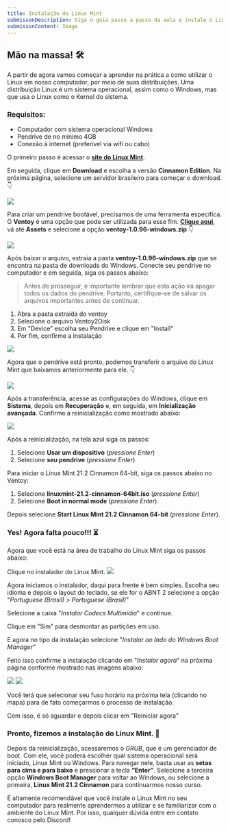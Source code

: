 ```yaml
---
title: Instalação do Linux Mint
submissonDescription: Siga o guia passo a passo da aula e instale o Linux Mint no seu computador. Tire uma foto que mostra o Linux Mint funcionando no seu computador e envie a imagem. No Discord, conte sobre como foi a sua experiência de instalação e o que você achou do Linux Mint.
submissonContent: Image
---
```

## Mão na massa! 🛠️
A partir de agora vamos começar a aprender na prática a como utilizar o Linux em nosso computador, por meio de suas distribuições. Uma distribuição Linux é um sistema operacional, assim como o Windows, mas que usa o Linux como o Kernel do sistema.

### Requisitos:
- Computador com sistema operacional Windows
- Pendrive de no mínimo 4GB
- Conexão à internet (preferível via wifi ou cabo)

O primeiro passo é acessar o [__site do Linux Mint__](https://www.linuxmint.com).

Em seguida, clique em __Download__ e escolha a versão __Cinnamon Edition__. Na próxima página, selecione um servidor brasileiro para começar o download. 👇

<!-- GIF mint-iso-download -->
![](https://menthor-content.s3.sa-east-1.amazonaws.com/b0dc0d10-6633-4555-80cc-4bdaaf58b99c)

Para criar um pendrive bootável, precisamos de uma ferramenta específica. O __Ventoy__ é uma opção que pode ser utilizada para esse fim. [__Clique aqui__](https://github.com/ventoy/Ventoy/releases/tag/v1.0.96), vá até __Assets__ e selecione a opção __ventoy-1.0.96-windows.zip__ 👇

<!-- GIF ventoy-download -->
![](https://menthor-content.s3.sa-east-1.amazonaws.com/f4efdc62-bfb8-48b0-87bc-741ea3cec894)

Após baixar o arquivo, extraia a pasta __ventoy-1.0.96-windows.zip__ que se encontra na pasta de downloads do Windows. Conecte seu pendrive no computador e em seguida, siga os passos abaixo: 

> Antes de prosseguir, é importante lembrar que esta ação irá apagar todos os dados do pendrive. Portanto, certifique-se de salvar os arquivos importantes antes de continuar.

1. Abra a pasta extraída do ventoy
2. Selecione o arquivo Ventoy2Disk
3. Em "Device" escolha seu Pendrive e clique em "Install"
4. Por fim, confirme a instalação

<!-- GIF ventoy-instalation -->
![](https://menthor-content.s3.sa-east-1.amazonaws.com/1a184d16-197a-469f-9084-732e39cfd0bb)

Agora que o pendrive está pronto, podemos transferir o arquivo do Linux Mint que baixamos anteriormente para ele. 👇

<!-- GIF iso-to-ventoy -->
![](https://menthor-content.s3.sa-east-1.amazonaws.com/15987b8c-1f73-4491-82d6-2db90ee2e44b)

Após a transferência, acesse as configurações do Windows, clique em __Sistema__, depois em __Recuperação__ e, em seguida, em __Inicialização avançada__. Confirme a reinicialização como mostrado abaixo:

<!-- GIF boot -->
![](https://menthor-content.s3.sa-east-1.amazonaws.com/5cd520b8-725b-4acb-a250-0d3a27d13c2d)

Após a reinicialização, na tela azul siga os passos:

1. Selecione __Usar um dispositivo__ (_pressione Enter_)
2. Selecione __seu pendrive__ (_pressione Enter_)

Para iniciar o Linux Mint 21.2 Cinnamon 64-bit, siga os passos abaixo no Ventoy:

1. Selecione __linuxmint-21.2-cinnamon-64bit.iso__ (_pressione Enter_)
2. Selecione __Boot in normal mode__ (_pressione Enter_).

Depois selecione __Start Linux Mint 21.2 Cinnamon 64-bit__ (_pressione Enter_).

### Yes! Agora falta pouco!!! ⏳ 

Agora que você está na área de trabalho do Linux Mint siga os passos abaixo:

Clique no instalador do Linux Mint. ![](https://menthor-content.s3.sa-east-1.amazonaws.com/a888a43a-69be-49c3-8a5d-d3c6e5aa8c43)

Agora iniciamos o instalador, daqui para frente é bem simples. Escolha seu idioma e depois o layout do teclado, se ele for o ABNT 2 selecione a opção "*Portuguese (Brasil) > Portuguese (Brasil)*"

Selecione a caixa "*Instalar Codecs Multimídia*" e continue.

Clique em "Sim" para desmontar as partições em uso.

E agora no tipo da instalação selecione "*Instalar ao lado do Windows Boot Manager*"

Feito isso confirme a instalação clicando em "*Instalar agora*" na próxima página conforme mostrado nas imagens abaixo:

![](https://menthor-content.s3.sa-east-1.amazonaws.com/ef4db91c-1a26-4c5d-ac17-7b533161ff38)
![](https://menthor-content.s3.sa-east-1.amazonaws.com/383e3d8e-d96e-4885-a3af-f09686db840b)

Você terá que selecionar seu fuso horário na próxima tela (clicando no mapa) para de fato começarmos o processo de instalação.

Com isso, é só aguardar e depois clicar em "Reiniciar agora"

### Pronto, fizemos a instalação do Linux Mint. 🥳

Depois da reinicialização, acessaremos o _GRUB_, que é um gerenciador de boot. Com ele, você poderá escolher qual sistema operacional será iniciado, Linux Mint ou Windows. Para navegar nele, basta usar as __setas para cima e para baixo__ e pressionar a tecla __“Enter”__. Selecione a terceira opção __Windows Boot Manager__ para voltar ao Windows, ou selecione a primeira, __Linux Mint 21.2 Cinnamon__ para continuarmos nosso curso.

É altamente recomendável que você instale o Linux Mint no seu computador para realmente aprendermos a utilizar e se familiarizar com o ambiente do Linux Mint. Por isso, qualquer dúvida entre em contato conosco pelo Discord!


